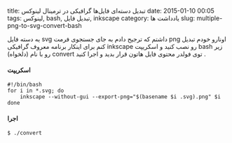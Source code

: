 title: تبدیل دسته‌ای فایل‌ها گرافیکی در ترمینال لینوکس
date: 2015-01-10 00:05
tags: لینوکس, bash, تبدیل فایل, inkscape
category: یادداشت ها
slug: multiple-png-to-svg-convert-bash

یه دسته فایل svg داشتم که ترجیح دادم به جای جستجوی فرمت png اونارو خودم تبدیل کنم برای اینکار برنامه معروف گرافیکی inkscape رو نصب کنید و اسکریپت bash زیر رو با نام (دلخواه) convert توی فولدر محتوی فایل هاتون قرار بدید و اجرا کنید .

#### اسکریپت


    #!/bin/bash
    for i in *.svg; do
        inkscape --without-gui --export-png="$(basename $i .svg).png" $i
    done


#### اجرا

    $ ./convert
  

